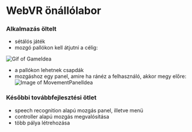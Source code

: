 # WebVR önállólabor

### Alkalmazás öltelt
* sétálós játék
* mozgó pallókon kell átjutni a célig:

![Gif of GameIdea](https://media.giphy.com/media/26DNbabqq2h9vunv2/giphy.gif)
* a pallókon lehetnek csapdák
* mozgáshoz egy panel, amire ha ránéz a felhasználó, akkor megy előre:
![Image of MovementPanelIdea](https://i.imgur.com/yMhPcfA.png)

### Későbbi továbbfejlesztési ötlet
* speech recognition alapú mozgás panel, illetve menü
* controller alapú mozgás megvalósítása
* több pálya létrehozása

